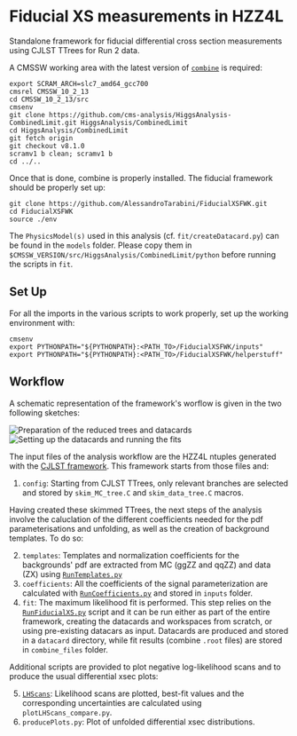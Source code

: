 # Fiducial XS measurements in HZZ4L

Standalone framework for fiducial differential cross section measurements using CJLST TTrees for Run 2 data.

A CMSSW working area with the latest version of [`combine`](https://cms-analysis.github.io/HiggsAnalysis-CombinedLimit/) is required:

```
export SCRAM_ARCH=slc7_amd64_gcc700
cmsrel CMSSW_10_2_13
cd CMSSW_10_2_13/src
cmsenv
git clone https://github.com/cms-analysis/HiggsAnalysis-CombinedLimit.git HiggsAnalysis/CombinedLimit
cd HiggsAnalysis/CombinedLimit
git fetch origin
git checkout v8.1.0
scramv1 b clean; scramv1 b
cd ../..
```
Once that is done, combine is properly installed. The fiducial framework should be properly set up:
```
git clone https://github.com/AlessandroTarabini/FiducialXSFWK.git
cd FiducialXSFWK
source ./env
```
The `PhysicsModel(s)` used in this analysis (cf. `fit/createDatacard.py`) can be found in the `models` folder. Please copy them in `$CMSSW_VERSION/src/HiggsAnalysis/CombinedLimit/python` before running the scripts in `fit`.

## Set Up
For all the imports in the various scripts to work properly, set up the working environment with:

```
cmsenv
export PYTHONPATH="${PYTHONPATH}:<PATH_TO>/FiducialXSFWK/inputs"
export PYTHONPATH="${PYTHONPATH}:<PATH_TO>/FiducialXSFWK/helperstuff"
```

## Workflow
A schematic representation of the framework's worflow is given in the two following sketches:

![Preparation of the reduced trees and datacards](fig/FiducialXS_Workflow.001.png)
![Setting up the datacards and running the fits](fig/FiducialXS_Workflow.002.png)

The input files of the analysis workflow are the HZZ4L ntuples generated with the [CJLST framework](https://github.com/AlessandroTarabini/ZZAnalysis/tree/Run2_CutBased_BTag16). This framework starts from those files and:

1. `config`: Starting from CJLST TTrees, only relevant branches are selected and stored by `skim_MC_tree.C` and `skim_data_tree.C` macros.

Having created these skimmed TTrees, the next steps of the analysis involve the caluclation of the different coefficients needed for the pdf parameterisations and unfolding, as well as the creation of background templates. To do so:

2. `templates`: Templates and normalization coefficients for the backgrounds' pdf are extracted from MC (ggZZ and qqZZ) and data (ZX) using [`RunTemplates.py`](https://github.com/bonanomi/FiducialXSFWK/tree/main/templates)
3. `coefficients`: All the coefficients of the signal parameterization are calculated with [`RunCoefficients.py`](https://github.com/bonanomi/FiducialXSFWK/blob/main/coefficients/RunCoefficients.py) and stored in `inputs` folder.
4. `fit`: The maximum likelihood fit is performed. This step relies on the [`RunFiducialXS.py`](https://github.com/bonanomi/FiducialXSFWK/blob/main/fit/RunFiducialXS.py) script and it can be run either as part of the entire framework, creating the datacards and workspaces from scratch, or using pre-existing datacars as input. Datacards are produced and stored in a `datacard` directory, while fit results (combine `.root` files) are stored in `combine_files` folder.

Additional scripts are provided to plot negative log-likelihood scans and to produce the usual differential xsec plots:

5. [`LHScans`](https://github.com/bonanomi/FiducialXSFWK/tree/main/LHScans): Likelihood scans are plotted, best-fit values and the corresponding uncertainties are calculated using `plotLHScans_compare.py`.
6. `producePlots.py`: Plot of unfolded differential xsec distributions.

